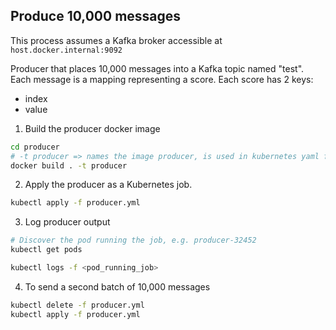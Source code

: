 ## Produce 10,000 messages

This process assumes a Kafka broker accessible at `host.docker.internal:9092`


Producer that places 10,000 messages into a Kafka topic named "test". Each message
is a mapping representing a score. Each score has 2 keys:
* index
* value


1. Build the producer docker image
```bash
cd producer
# -t producer => names the image producer, is used in kubernetes yaml file
docker build . -t producer
```

2. Apply the producer as a Kubernetes job.
```bash
kubectl apply -f producer.yml
```

3. Log producer output
```bash
# Discover the pod running the job, e.g. producer-32452
kubectl get pods

kubectl logs -f <pod_running_job>
```

4. To send a second batch of 10,000 messages
```bash
kubectl delete -f producer.yml
kubectl apply -f producer.yml
```
